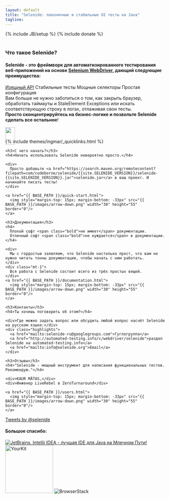 ```yaml
---
layout: default
title: "Selenide: лаконичные и стабильные UI тесты на Java"
tagline:
---
```

{% include JB/setup %}
{% include donate %}
<br/>
<br/>

<div class="short wiki">
<div class="wrapper-color-content">

  <h3>Что такое Selenide?</h3>
  <h4>Selenide - это фреймворк для автоматизированного тестирования веб-приложений на основе <a href="https://docs.seleniumhq.org/projects/webdriver/" target="_blank">Selenium WebDriver</a>, дающий следующие преимущества:</h4>
  <div class="highlights">
    <a href="/documentation.html">Изящный API</a>
    <span>Стабильные тесты</span>
    <span>Мощные селекторы</span>
    <span>Простая конфигурация</span>
  </div>
  <div class="mt-1">
    Вам больше не нужно заботиться о том, как закрыть браузер, обработать таймауты и StaleElement Exceptions 
    или искать соответствующую строку в логах, отлаживая свои тесты.
  </div>

  <div class="mt-1">
    <b> Просто сконцентрируйтесь на бизнес-логике и позвольте Selenide сделать все остальное</b>!
  </div>

  <a href="/quick-start.html">
    <img style="margin-top: 15px; margin-bottom: -33px" src="{{ BASE_PATH }}/images/arrow-down.png" width="30" height="55" alt="" border="0"/>
  </a>
</div>
</div>


{% include themes/ingmar/_quicklinks.html %}

<div class="short howto">
  <div class="wrapper-color-content">
  
    <h3>С чего начать?</h3>
    <h4>Начать использовать Selenide невероятно просто.</h4>
  
    <div>  
      Просто добавьте <a href="https://search.maven.org/remotecontent?filepath=com/codeborne/selenide/{{site.SELENIDE_VERSION}}/selenide-{{site.SELENIDE_VERSION}}.jar">selenide.jar</a> в ваш проект. И начинайте писать тесты!
    </div>
    
    <a href="{{ BASE_PATH }}/quick-start.html">
      <img style="margin-top: 15px; margin-bottom: -33px" src="{{ BASE_PATH }}/images/arrow-down.png" width="30" height="55" border="0"/>
    </a>
  </div>
</div>

<div class="short docs">
  <div class="wrapper-color-content">

    <h3>Документация</h3>
    <h4>
      Плохой софт <span class="bold">не имеет</span> документации.
      Отличный софт <span class="bold">не нуждается</span> в документации.
    </h4>
    
    <div>
      Мы с гордостью заявляем, что Selenide настолько прост, что вам не нужно читать тонны документации, чтобы начать с ним работать.
    </div>
    <div class="mt-1">
      Вся работа с Selenide состоит всего из трёх простых вещей.
    </div>
    <a href="{{ BASE_PATH }}/documentation.html">
      <img style="margin-top: 15px; margin-bottom: -33px" src="{{ BASE_PATH }}/images/arrow-down.png" width="30" height="55" border="0"/>
    </a>

  </div>
</div>

<div class="short feedback">
  <div class="wrapper-color-content">
  
    <h3>Контакты</h3>
    <h4>Ты хочешь поговорить об этом?</h4>
  
    <div>Где можно задать вопрос или обсудить любой вопрос насчёт Selenide на русском языке:</div>
    <div class="highlights">
      <a href="mailto:selenide-ru@googlegroups.com">Гуглогруппа</a>
      <a href="http://automated-testing.info/c/webdriver/selenide">раздел Selenide на automated-testing.info</a>
      <a href="mailto:info@selenide.org">Email</a>
    </div>
  
  </div>
</div>

<div class="short testimonials">
  <div class="wrapper-color-content">
  
    <h3>Отзывы</h3>
    <h4>"Selenide - мощный инструмент для написания функциональных тестов. Рекомендую."</h4>
    
    <div>KAUR MÄTAS,</div>
    <div>Инженер LiveRebel в ZeroTurnaround</div>
    
    <a href="{{ BASE_PATH }}/users.html">
      <img style="margin-top: 15px; margin-bottom: -33px" src="{{ BASE_PATH }}/images/arrow-down.png" width="30" height="55" border="0"/>
    </a>
  </div>
</div>

<div class="short">
  <a class="twitter-timeline" href="https://twitter.com/selenide" data-widget-id="397446026996359168">Tweets by @selenide</a>
  <script>
    $(function() {
      !function(d,s,id){var js,fjs=d.getElementsByTagName(s)[0],p=/^http:/.test(d.location)?'http':'https';if(!d.getElementById(id)){js=d.createElement(s);js.id=id;js.src=p+"://platform.twitter.com/widgets.js";fjs.parentNode.insertBefore(js,fjs);}}(document,"script","twitter-wjs");
    });
  </script>
</div>

<a name="thanks"></a>
<div class="short thanks">
  <h4>Большое спасибо:</h4>
  <a href="https://www.jetbrains.com/?from=selenide.org">
    <img src="{{BASE_PATH}}/images/jetbrains.svg" alt="JetBrains. Intellij IDEA - лучшая IDE для Java на Млечном Пути!"/>
  </a>
  <img src="{{BASE_PATH}}/images/yourkit.png" alt="YourKit" style="width: 150px;"/>
  <img src="https://www.browserstack.com/images/mail/browserstack-logo-footer.png" alt="BrowserStack"/>
</div>